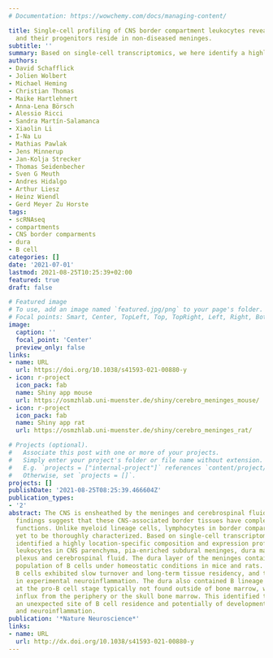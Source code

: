 ```yaml
---
# Documentation: https://wowchemy.com/docs/managing-content/

title: Single-cell profiling of CNS border compartment leukocytes reveals that B cells
  and their progenitors reside in non-diseased meninges.
subtitle: ''
summary: Based on single-cell transcriptomics, we here identify a highly location-specific composition and expression profile of tissue-resident leukocytes in CNS border compartments featuring B cells and their progenitors in the dura as an unexpected site of B cell residence.
authors:
- David Schafflick
- Jolien Wolbert
- Michael Heming
- Christian Thomas
- Maike Hartlehnert
- Anna-Lena Börsch
- Alessio Ricci
- Sandra Martín-Salamanca
- Xiaolin Li
- I-Na Lu
- Mathias Pawlak
- Jens Minnerup
- Jan-Kolja Strecker
- Thomas Seidenbecher
- Sven G Meuth
- Andres Hidalgo
- Arthur Liesz
- Heinz Wiendl
- Gerd Meyer Zu Horste
tags: 
- scRNAseq
- compartments
- CNS border comparments
- dura
- B cell
categories: []
date: '2021-07-01'
lastmod: 2021-08-25T10:25:39+02:00
featured: true
draft: false

# Featured image
# To use, add an image named `featured.jpg/png` to your page's folder.
# Focal points: Smart, Center, TopLeft, Top, TopRight, Left, Right, BottomLeft, Bottom, BottomRight.
image:
  caption: ''
  focal_point: 'Center'
  preview_only: false
links:
- name: URL
  url: https://doi.org/10.1038/s41593-021-00880-y
- icon: r-project
  icon_pack: fab
  name: Shiny app mouse
  url: https://osmzhlab.uni-muenster.de/shiny/cerebro_meninges_mouse/
- icon: r-project
  icon_pack: fab
  name: Shiny app rat
  url: https://osmzhlab.uni-muenster.de/shiny/cerebro_meninges_rat/

# Projects (optional).
#   Associate this post with one or more of your projects.
#   Simply enter your project's folder or file name without extension.
#   E.g. `projects = ["internal-project"]` references `content/project/deep-learning/index.md`.
#   Otherwise, set `projects = []`.
projects: []
publishDate: '2021-08-25T08:25:39.466604Z'
publication_types:
- '2'
abstract: The CNS is ensheathed by the meninges and cerebrospinal fluid, and recent
  findings suggest that these CNS-associated border tissues have complex immunological
  functions. Unlike myeloid lineage cells, lymphocytes in border compartments have
  yet to be thoroughly characterized. Based on single-cell transcriptomics, we here
  identified a highly location-specific composition and expression profile of tissue-resident
  leukocytes in CNS parenchyma, pia-enriched subdural meninges, dura mater, choroid
  plexus and cerebrospinal fluid. The dura layer of the meninges contained a large
  population of B cells under homeostatic conditions in mice and rats. Murine dura
  B cells exhibited slow turnover and long-term tissue residency, and they matured
  in experimental neuroinflammation. The dura also contained B lineage progenitors
  at the pro-B cell stage typically not found outside of bone marrow, without direct
  influx from the periphery or the skull bone marrow. This identified the dura as
  an unexpected site of B cell residence and potentially of development in both homeostasis
  and neuroinflammation.
publication: '*Nature Neuroscience*'
links:
- name: URL
  url: http://dx.doi.org/10.1038/s41593-021-00880-y
---
```

